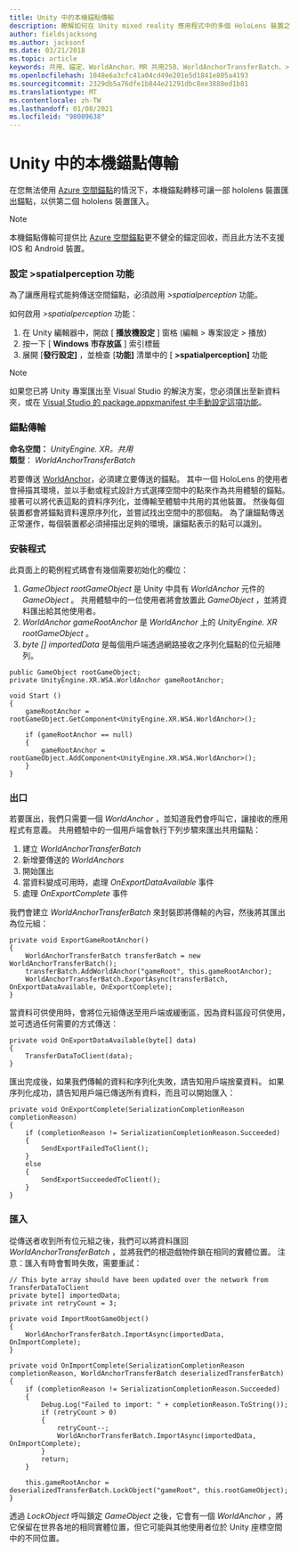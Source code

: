 ```yaml
---
title: Unity 中的本機錨點傳輸
description: 瞭解如何在 Unity mixed reality 應用程式中的多個 HoloLens 裝置之間傳輸錨點。
author: fieldsjacksong
ms.author: jacksonf
ms.date: 03/21/2018
ms.topic: article
keywords: 共用、錨定、WorldAnchor、MR 共用250、WorldAnchorTransferBatch、>spatialperception、傳輸、本機錨定、錨點匯出、錨點匯入
ms.openlocfilehash: 1048e6a3cfc41a04cd49e201e5d1841e805a4193
ms.sourcegitcommit: 2329db5a76dfe1b844e21291dbc8ee3888ed1b81
ms.translationtype: MT
ms.contentlocale: zh-TW
ms.lasthandoff: 01/08/2021
ms.locfileid: "98009638"
---
```

# <a name="local-anchor-transfers-in-unity"></a>Unity 中的本機錨點傳輸

在您無法使用 <a href="https://docs.microsoft.com/azure/spatial-anchors" target="_blank">Azure 空間錨點</a>的情況下，本機錨點轉移可讓一部 hololens 裝置匯出錨點，以供第二個 hololens 裝置匯入。

>[!NOTE]
>本機錨點傳輸可提供比 <a href="https://docs.microsoft.com/azure/spatial-anchors" target="_blank">Azure 空間錨點</a>更不健全的錨定回收，而且此方法不支援 IOS 和 Android 裝置。

### <a name="setting-the-spatialperception-capability"></a>設定 >spatialperception 功能

為了讓應用程式能夠傳送空間錨點，必須啟用 *>spatialperception* 功能。

如何啟用 *>spatialperception* 功能：
1. 在 Unity 編輯器中，開啟 [ **播放機設定** ] 窗格 (編輯 > 專案設定 > 播放) 
2. 按一下 [ **Windows 市存放區** ] 索引標籤
3. 展開 [**發行設定]** ，並檢查 [**功能]** 清單中的 [ **>spatialperception]** 功能

>[!NOTE]
>如果您已將 Unity 專案匯出至 Visual Studio 的解決方案，您必須匯出至新資料夾，或在 [Visual Studio 的 package.appxmanifest 中手動設定這項功能](local-anchor-transfers-in-directx.md#set-up-your-app-to-use-the-spatialperception-capability)。

### <a name="anchor-transfer"></a>錨點傳輸

**命名空間：** *UnityEngine. XR。共用*<br>
**類型**： *WorldAnchorTransferBatch*

若要傳送 [WorldAnchor](../develop/unity/coordinate-systems-in-unity.md)，必須建立要傳送的錨點。 其中一個 HoloLens 的使用者會掃描其環境，並以手動或程式設計方式選擇空間中的點來作為共用體驗的錨點。 接著可以將代表這點的資料序列化，並傳輸至體驗中共用的其他裝置。 然後每個裝置都會將錨點資料還原序列化，並嘗試找出空間中的那個點。 為了讓錨點傳送正常運作，每個裝置都必須掃描出足夠的環境，讓錨點表示的點可以識別。

### <a name="setup"></a>安裝程式

此頁面上的範例程式碼會有幾個需要初始化的欄位：
1. *GameObject rootGameObject* 是 Unity 中具有 *WorldAnchor* 元件的 *GameObject* 。 共用體驗中的一位使用者將會放置此 *GameObject* ，並將資料匯出給其他使用者。
2. *WorldAnchor gameRootAnchor* 是 *WorldAnchor* 上的 *UnityEngine. XR rootGameObject* 。
3. *byte [] importedData* 是每個用戶端透過網路接收之序列化錨點的位元組陣列。

```
public GameObject rootGameObject;
private UnityEngine.XR.WSA.WorldAnchor gameRootAnchor;

void Start ()
{
    gameRootAnchor = rootGameObject.GetComponent<UnityEngine.XR.WSA.WorldAnchor>();

    if (gameRootAnchor == null)
    {
        gameRootAnchor = rootGameObject.AddComponent<UnityEngine.XR.WSA.WorldAnchor>();
    }
}
```

### <a name="exporting"></a>出口

若要匯出，我們只需要一個 *WorldAnchor* ，並知道我們會呼叫它，讓接收的應用程式有意義。 共用體驗中的一個用戶端會執行下列步驟來匯出共用錨點：
1. 建立 *WorldAnchorTransferBatch*
2. 新增要傳送的 *WorldAnchors*
3. 開始匯出
4. 當資料變成可用時，處理 *OnExportDataAvailable* 事件
5. 處理 *OnExportComplete* 事件

我們會建立 *WorldAnchorTransferBatch* 來封裝即將傳輸的內容，然後將其匯出為位元組：

```
private void ExportGameRootAnchor()
{
    WorldAnchorTransferBatch transferBatch = new WorldAnchorTransferBatch();
    transferBatch.AddWorldAnchor("gameRoot", this.gameRootAnchor);
    WorldAnchorTransferBatch.ExportAsync(transferBatch, OnExportDataAvailable, OnExportComplete);
}
```

當資料可供使用時，會將位元組傳送至用戶端或緩衝區，因為資料區段可供使用，並可透過任何需要的方式傳送：

```
private void OnExportDataAvailable(byte[] data)
{
    TransferDataToClient(data);
}
```

匯出完成後，如果我們傳輸的資料和序列化失敗，請告知用戶端捨棄資料。 如果序列化成功，請告知用戶端已傳送所有資料，而且可以開始匯入：

```
private void OnExportComplete(SerializationCompletionReason completionReason)
{
    if (completionReason != SerializationCompletionReason.Succeeded)
    {
        SendExportFailedToClient();
    }
    else
    {
        SendExportSucceededToClient();
    }
}
```

### <a name="importing"></a>匯入

從傳送者收到所有位元組之後，我們可以將資料匯回 *WorldAnchorTransferBatch* ，並將我們的根遊戲物件鎖在相同的實體位置。 注意：匯入有時會暫時失敗，需要重試：

```
// This byte array should have been updated over the network from TransferDataToClient
private byte[] importedData;
private int retryCount = 3;

private void ImportRootGameObject()
{
    WorldAnchorTransferBatch.ImportAsync(importedData, OnImportComplete);
}

private void OnImportComplete(SerializationCompletionReason completionReason, WorldAnchorTransferBatch deserializedTransferBatch)
{
    if (completionReason != SerializationCompletionReason.Succeeded)
    {
        Debug.Log("Failed to import: " + completionReason.ToString());
        if (retryCount > 0)
        {
            retryCount--;
            WorldAnchorTransferBatch.ImportAsync(importedData, OnImportComplete);
        }
        return;
    }

    this.gameRootAnchor = deserializedTransferBatch.LockObject("gameRoot", this.rootGameObject);
}
```

透過 *LockObject* 呼叫鎖定 *GameObject* 之後，它會有一個 *WorldAnchor* ，將它保留在世界各地的相同實體位置，但它可能與其他使用者位於 Unity 座標空間中的不同位置。

